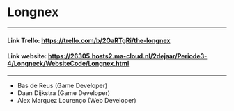 # Longnex 
---------------------------------------------

#### Link Trello:  https://trello.com/b/2OaRTgRi/the-longnex
#### Link website: https://26305.hosts2.ma-cloud.nl/2dejaar/Periode3-4/Longneck/WebsiteCode/Longnex.html
----------------------------------------------

- Bas de Reus (Game Developer)
- Daan Dijkstra (Game Developer)
- Alex Marquez Lourenço (Web Developer)
